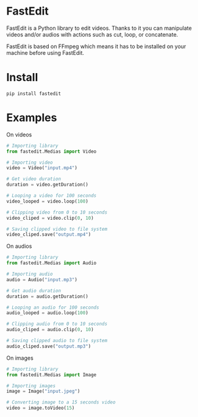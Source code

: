 # FastEdit

FastEdit is a Python library to edit videos. Thanks to it you can manipulate videos and/or audios with actions such as cut, loop, or concatenate.

FastEdit is based on FFmpeg which means it has to be installed on your machine before using FastEdit.

# Install

```
pip install fastedit
```

# Examples

On videos

```python
# Importing library
from fastedit.Medias import Video

# Importing video
video = Video("input.mp4")

# Get video duration
duration = video.getDuration()

# Looping a video for 100 seconds
video_looped = video.loop(100)

# Clipping video from 0 to 10 seconds
video_cliped = video.clip(0, 10)

# Saving clipped video to file system
video_cliped.save("output.mp4")
```

On audios

```python
# Importing library
from fastedit.Medias import Audio

# Importing audio
audio = Audio("input.mp3")

# Get audio duration
duration = audio.getDuration()

# Looping an audio for 100 seconds
audio_looped = audio.loop(100)

# Clipping audio from 0 to 10 seconds
audio_cliped = audio.clip(0, 10)

# Saving clipped audio to file system
audio_cliped.save("output.mp3")
```

On images

```python
# Importing library
from fastedit.Medias import Image

# Importing images
image = Image("input.jpeg")

# Converting image to a 15 seconds video
video = image.toVideo(15)
```